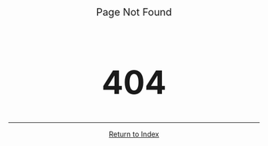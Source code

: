 <p style="text-align: center;font-size: 20px;">Page Not Found</p>
<h1 style="text-align: center;font-size: 64px;font-weight: bold;">404</h1>
<hr>
<p style="text-align: center"><a href="{{ site.url }}">Return to Index</a></p>
